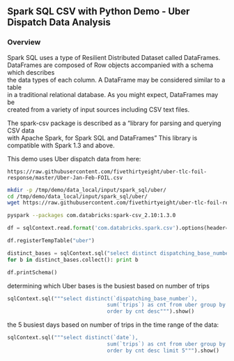 Spark SQL CSV with Python Demo - Uber Dispatch Data Analysis
---------------------

### Overview  
Spark SQL uses a type of Resilient Distributed Dataset called DataFrames.  
DataFrames are composed of Row objects accompanied with a schema which describes  
the data types of each column. A DataFrame may be considered similar to a table  
in a traditional relational database. As you might expect, DataFrames may be  
created from a variety of input sources including CSV text files.

The spark-csv package is described as a “library for parsing and querying CSV data  
with Apache Spark, for Spark SQL and DataFrames”  This library is compatible with 
Spark 1.3 and above.

This demo uses Uber dispatch data from here:
```
https://raw.githubusercontent.com/fivethirtyeight/uber-tlc-foil-response/master/Uber-Jan-Feb-FOIL.csv
```

```sh
mkdir -p /tmp/demo/data_local/input/spark_sql/uber/
cd /tmp/demo/data_local/input/spark_sql/uber/
wget https://raw.githubusercontent.com/fivethirtyeight/uber-tlc-foil-response/master/Uber-Jan-Feb-FOIL.csv
```


```sh
pyspark --packages com.databricks:spark-csv_2.10:1.3.0
```




```python
df = sqlContext.read.format('com.databricks.spark.csv').options(header='true', inferschema='true').load('file:///tmp/demo/data_local/input/spark_sql/uber/Uber-Jan-Feb-FOIL.csv')
```

```python
df.registerTempTable("uber")
```


```python
distinct_bases = sqlContext.sql("select distinct dispatching_base_number from uber")
for b in distinct_bases.collect(): print b
```


```python
df.printSchema()
```

determining which Uber bases is the busiest based on number of trips
```python
sqlContext.sql("""select distinct(`dispatching_base_number`), 
                                sum(`trips`) as cnt from uber group by `dispatching_base_number` 
                                order by cnt desc""").show()

```
 the 5 busiest days based on number of trips in the time range of the data:
 
```python
sqlContext.sql("""select distinct(`date`), 
                                sum(`trips`) as cnt from uber group by `date` 
                                order by cnt desc limit 5""").show()

```
```python

```

